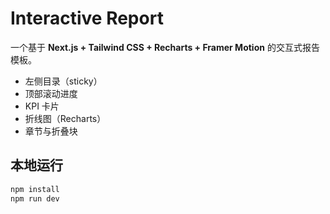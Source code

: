 # Interactive Report

一个基于 **Next.js + Tailwind CSS + Recharts + Framer Motion** 的交互式报告模板。
- 左侧目录（sticky）
- 顶部滚动进度
- KPI 卡片
- 折线图（Recharts）
- 章节与折叠块

## 本地运行
```bash
npm install
npm run dev